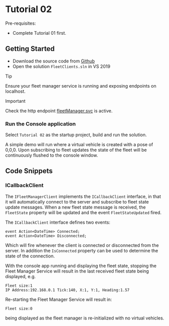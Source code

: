 # Tutorial 02

Pre-requisites:

* Complete Tutorial 01 first.

## Getting Started

- Download the source code from [Github](https://github.com/GuidanceAutomation/FleetClients)
- Open the solution ```FleetClients.sln``` in VS 2019

> [!TIP]
> Ensure your fleet manager service is running and exposing endpoints on localhost.

> [!IMPORTANT]
> Check the http endpoint [fleetManager.svc](http://127.0.0.1:41916/fleetManager.svc) is active.

### Run the Console application

Select ```Tutorial 02``` as the startup project, build and run the solution.

A simple demo will run where a virtual vehicle is created with a pose of 0,0,0. Upon subscribing to fleet updates the state of the fleet will be continuously flushed to the console window.

## Code Snippets

### ICallbackClient

The ```IFleetManagerClient``` implements the ```ICallbackClient``` interface, in that it will automatically connect to the server and subscribe to fleet state update messages. When a new fleet state message is received, the ```FleetState``` property will be updated and the event ```FleetStateUpdated``` fired.

The ```ICallbackClient``` interface defines two events:

```
event Action<DateTime> Connected;
event Action<DateTime> Disconnected;
```

Which will fire whenever the client is connected or disconnected from the server. In addition the ```IsConnected``` property can be used to determine the state of the connection.

With the console app running and displaying the fleet state, stopping the Fleet Manager Service will result in the last received fleet state being displayed, e.g.

```
Fleet size:1
IP Address:192.168.0.1 Tick:140, X:1, Y:1, Heading:1.57
```

Re-starting the Fleet Manager Service will result in:

```
Fleet size:0
```
being displayed as the fleet manager is re-initialized with no virtual vehicles.

